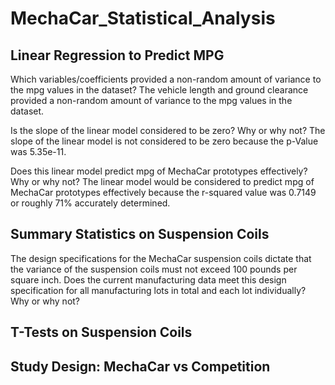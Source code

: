 # MechaCar_Statistical_Analysis

## Linear Regression to Predict MPG

Which variables/coefficients provided a non-random amount of variance to the mpg values in the dataset? The vehicle length and ground clearance provided a non-random amount of variance to the mpg values in the dataset.

Is the slope of the linear model considered to be zero? Why or why not?
The slope of the linear model is not considered to be zero because the p-Value was 5.35e-11.

Does this linear model predict mpg of MechaCar prototypes effectively? Why or why not?  The linear model would be considered to predict mpg of MechaCar prototypes effectively because the r-squared value was 0.7149 or roughly 71% accurately determined.

## Summary Statistics on Suspension Coils

The design specifications for the MechaCar suspension coils dictate that the variance of the suspension coils must not exceed 100 pounds per square inch. Does the current manufacturing data meet this design specification for all manufacturing lots in total and each lot individually? Why or why not?

## T-Tests on Suspension Coils

## Study Design: MechaCar vs Competition


